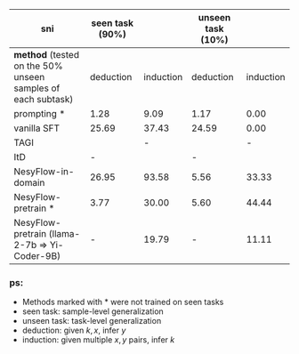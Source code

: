 |sni         | seen task (90%) |            |unseen task (10%) |         |
|-----------|-----------|-------------|-----------| ---------|
|**method** (tested on the 50% unseen samples of each subtask)    | deduction    | induction    | deduction    | induction |
| prompting * | 1.28      | 9.09      |  1.17     |    0.00  |
| vanilla SFT | 25.69   | 37.43       |  24.59    |    0.00  |
| TAGI      |           | -           |           |    -     |
| ItD       | -         |             |    -      |          |
| NesyFlow-in-domain | 26.95 | 93.58  |    5.56   |   33.33   |
| NesyFlow-pretrain * | 3.77  | 30.00   |   5.60       | 44.44        |
| NesyFlow-pretrain (llama-2-7b => Yi-Coder-9B) | -  | 19.79   |   -       | 11.11       |

### ps:
- Methods marked with * were not trained on seen tasks
- seen task: sample-level generalization
- unseen task: task-level generalization
- deduction: given $k, x$, infer $y$
- induction: given multiple $x, y$ pairs, infer $k$